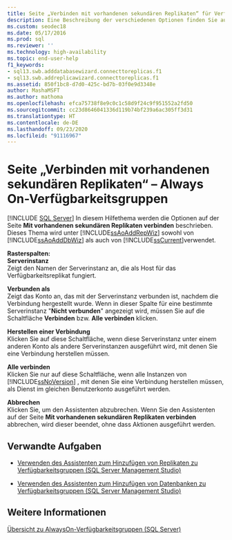 ```yaml
---
title: Seite „Verbinden mit vorhandenen sekundären Replikaten“ für Verfügbarkeitsgruppen
description: Eine Beschreibung der verschiedenen Optionen finden Sie auf der Seite „Verbinden mit vorhandenen sekundären Replikaten“ im „Assistenten für Verfügbarkeitsgruppen“ in SQL Server Management Studio.
ms.custom: seodec18
ms.date: 05/17/2016
ms.prod: sql
ms.reviewer: ''
ms.technology: high-availability
ms.topic: end-user-help
f1_keywords:
- sql13.swb.adddatabasewizard.connecttoreplicas.f1
- sql13.swb.addreplicawizard.connecttoreplicas.f1
ms.assetid: 850f1bc8-d7d0-425c-bd7b-03f0e9d3348e
author: MashaMSFT
ms.author: mathoma
ms.openlocfilehash: efca75738f8e9c0c1c58d9f24c9f951552a2fd50
ms.sourcegitcommit: cc23d8646041336d119b74bf239a6ac305ff3d31
ms.translationtype: HT
ms.contentlocale: de-DE
ms.lasthandoff: 09/23/2020
ms.locfileid: "91116967"
---
```

# <a name="connect-to-existing-secondary-replicas-page---always-on-availability-groups"></a>Seite „Verbinden mit vorhandenen sekundären Replikaten“ – Always On-Verfügbarkeitsgruppen
[!INCLUDE [SQL Server](../../../includes/applies-to-version/sqlserver.md)]
  In diesem Hilfethema werden die Optionen auf der Seite **Mit vorhandenen sekundären Replikaten verbinden** beschrieben. Dieses Thema wird unter [!INCLUDE[ssAoAddRepWiz](../../../includes/ssaoaddrepwiz-md.md)] sowohl von [!INCLUDE[ssAoAddDbWiz](../../../includes/ssaoadddbwiz-md.md)] als auch von [!INCLUDE[ssCurrent](../../../includes/sscurrent-md.md)]verwendet.  
  
 **Rasterspalten:**  
 **Serverinstanz**  
 Zeigt den Namen der Serverinstanz an, die als Host für das Verfügbarkeitsreplikat fungiert.  
  
 **Verbunden als**  
 Zeigt das Konto an, das mit der Serverinstanz verbunden ist, nachdem die Verbindung hergestellt wurde. Wenn in dieser Spalte für eine bestimmte Serverinstanz "**Nicht verbunden**" angezeigt wird, müssen Sie auf die Schaltfläche **Verbinden** bzw. **Alle verbinden** klicken.  
  
 **Herstellen einer Verbindung**  
 Klicken Sie auf diese Schaltfläche, wenn diese Serverinstanz unter einem anderen Konto als andere Serverinstanzen ausgeführt wird, mit denen Sie eine Verbindung herstellen müssen.  
  
 **Alle verbinden**  
 Klicken Sie nur auf diese Schaltfläche, wenn alle Instanzen von [!INCLUDE[ssNoVersion](../../../includes/ssnoversion-md.md)] , mit denen Sie eine Verbindung herstellen müssen, als Dienst im gleichen Benutzerkonto ausgeführt werden.  
  
 **Abbrechen**  
 Klicken Sie, um den Assistenten abzubrechen. Wenn Sie den Assistenten auf der Seite **Mit vorhandenen sekundären Replikaten verbinden** abbrechen, wird dieser beendet, ohne dass Aktionen ausgeführt werden.  
  
##  <a name="related-tasks"></a><a name="RelatedTasks"></a> Verwandte Aufgaben  
  
-   [Verwenden des Assistenten zum Hinzufügen von Replikaten zu Verfügbarkeitsgruppen &#40;SQL Server Management Studio&#41;](../../../database-engine/availability-groups/windows/use-the-add-replica-to-availability-group-wizard-sql-server-management-studio.md)  
  
-   [Verwenden des Assistenten zum Hinzufügen von Datenbanken zu Verfügbarkeitsgruppen &#40;SQL Server Management Studio&#41;](../../../database-engine/availability-groups/windows/availability-group-add-database-to-group-wizard.md)  
  
## <a name="see-also"></a>Weitere Informationen  
 [Übersicht zu AlwaysOn-Verfügbarkeitsgruppen &#40;SQL Server&#41;](../../../database-engine/availability-groups/windows/overview-of-always-on-availability-groups-sql-server.md)  
  
  
